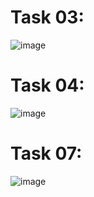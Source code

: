 # Task 03:
![image](https://github.com/user-attachments/assets/23c92b42-7684-40e2-9ae3-11d4f909684d)
# Task 04:
![image](https://github.com/user-attachments/assets/48897c08-fbb6-4fac-804b-1ebd836fc950)
# Task 07:
![image](https://github.com/user-attachments/assets/3e88a5d3-1cf2-4812-a8c6-cd20e7fae034)
